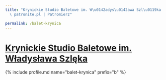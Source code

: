 ```yaml
---
title: "Krynickie Studio Baletowe im. W\u0142adys\u0142awa Szl\u0119ka | Statystyki\
  \ patronite.pl | Patromierz"

permalink: /balet-krynica
---
```


# [Krynickie Studio Baletowe im. Władysława Szlęka](https://patronite.pl/balet-krynica)

{% include profile.md name="balet-krynica" prefix="b" %}
